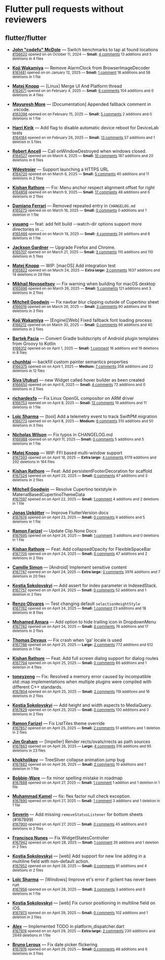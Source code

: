# Flutter pull requests without reviewers

## flutter/flutter

* **[John "codefu" McDole](https://github.com/jtmcdole)** &mdash; Switch benchmarks to tap at found locations<br />
  <sub>[#156620](https://github.com/flutter/flutter/pull/156620) opened on on October 11, 2024 &mdash; **Small:** [4 comments](https://github.com/flutter/flutter/pull/156620) 13 additions and 5 deletions in 4 files</sub><br />

* **[Koji Wakamiya](https://github.com/koji-1009)** &mdash; Remove AlarmClock from BrowserImageDecoder<br />
  <sub>[#161481](https://github.com/flutter/flutter/pull/161481) opened on on January 12, 2025 &mdash; **Small:** [1 comment](https://github.com/flutter/flutter/pull/161481) 18 additions and 58 deletions in 1 file</sub><br />

* **[Matej Knopp](https://github.com/knopp)** &mdash; [Linux] Merge UI And Platform thread<br />
  <sub>[#162671](https://github.com/flutter/flutter/pull/162671) opened on on February 4, 2025 &mdash; **Small:** [6 comments](https://github.com/flutter/flutter/pull/162671) 104 additions and 0 deletions in 4 files</sub><br />

* **[Mayuresh More](https://github.com/MayureshMore)** &mdash; [Documentation] Appended fallback comment in .vscode.<br />
  <sub>[#163396](https://github.com/flutter/flutter/pull/163396) opened on on February 15, 2025 &mdash; **Small:** [5 comments](https://github.com/flutter/flutter/pull/163396) 2 additions and 0 deletions in 1 file</sub><br />

* **[Harri Kirik](https://github.com/harri35)** &mdash; Add flag to disable automatic device reboot for DeviceLab tests<br />
  <sub>[#164184](https://github.com/flutter/flutter/pull/164184) opened on on February 26, 2025 &mdash; **Small:** [13 comments](https://github.com/flutter/flutter/pull/164184) 57 additions and 1 deletion in 5 files</sub><br />

* **[Robert Ancell](https://github.com/robert-ancell)** &mdash; Call onWindowDestroyed when windows closed.<br />
  <sub>[#164527](https://github.com/flutter/flutter/pull/164527) opened on on March 4, 2025 &mdash; **Small:** [10 comments](https://github.com/flutter/flutter/pull/164527) 187 additions and 20 deletions in 6 files</sub><br />

* **[Wdestroier](https://github.com/Wdestroier)** &mdash; Support launching a HTTPS URL<br />
  <sub>[#164720](https://github.com/flutter/flutter/pull/164720) opened on on March 6, 2025 &mdash; **Small:** [5 comments](https://github.com/flutter/flutter/pull/164720) 40 additions and 11 deletions in 2 files</sub><br />

* **[Kishan Rathore](https://github.com/rkishan516)** &mdash; Fix: Menu anchor respect alignment offset for right<br />
  <sub>[#164858](https://github.com/flutter/flutter/pull/164858) opened on on March 9, 2025 &mdash; **Small:** [17 comments](https://github.com/flutter/flutter/pull/164858) 48 additions and 6 deletions in 2 files</sub><br />

* **[Damiano Ferrari](https://github.com/ferraridamiano)** &mdash; Removed repeated entry in `CHANGELOG.md`<br />
  <sub>[#165273](https://github.com/flutter/flutter/pull/165273) opened on on March 16, 2025 &mdash; **Small:** [0 comments](https://github.com/flutter/flutter/pull/165273) 0 additions and 1 deletion in 1 file</sub><br />

* **[yuuang](https://github.com/zhangyuang)** &mdash; feat: add felt build --watch-dir options support more directories in …<br />
  <sub>[#165466](https://github.com/flutter/flutter/pull/165466) opened on on March 19, 2025 &mdash; **Small:** [4 comments](https://github.com/flutter/flutter/pull/165466) 26 additions and 8 deletions in 1 file</sub><br />

* **[Jackson Gardner](https://github.com/eyebrowsoffire)** &mdash; Upgrade Firefox and Chrome.<br />
  <sub>[#165707](https://github.com/flutter/flutter/pull/165707) opened on on March 21, 2025 &mdash; **Small:** [3 comments](https://github.com/flutter/flutter/pull/165707) 110 additions and 110 deletions in 5 files</sub><br />

* **[Matej Knopp](https://github.com/knopp)** &mdash; WIP: [macOS] Add integration test<br />
  <sub>[#165822](https://github.com/flutter/flutter/pull/165822) opened on on March 24, 2025 &mdash; **Extra large:** [3 comments](https://github.com/flutter/flutter/pull/165822) 1637 additions and 14 deletions in 29 files</sub><br />

* **[Mikhail Novoseltsev](https://github.com/Sameri11)** &mdash; Fix warning when building for macOS desktop<br />
  <sub>[#165996](https://github.com/flutter/flutter/pull/165996) opened on on March 26, 2025 &mdash; **Small:** [5 comments](https://github.com/flutter/flutter/pull/165996) 121 additions and 3 deletions in 2 files</sub><br />

* **[Mitchell Goodwin](https://github.com/MitchellGoodwin)** &mdash; Fix navbar blur clipping outside of Cupertino sheet<br />
  <sub>[#166019](https://github.com/flutter/flutter/pull/166019) opened on on March 26, 2025 &mdash; **Small:** [3 comments](https://github.com/flutter/flutter/pull/166019) 90 additions and 16 deletions in 3 files</sub><br />

* **[Koji Wakamiya](https://github.com/koji-1009)** &mdash; [Engine][Web] Fixed fallback font loading process<br />
  <sub>[#166212](https://github.com/flutter/flutter/pull/166212) opened on on March 30, 2025 &mdash; **Small:** [0 comments](https://github.com/flutter/flutter/pull/166212) 66 additions and 40 deletions in 2 files</sub><br />

* **[Bartek Pacia](https://github.com/bartekpacia)** &mdash; Convert Gradle buildscripts of Android plugin templates from Groovy to Kotlin<br />
  <sub>[#166312](https://github.com/flutter/flutter/pull/166312) opened on on April 1, 2025 &mdash; **Small:** [1 comment](https://github.com/flutter/flutter/pull/166312) 16 additions and 19 deletions in 8 files</sub><br />

* **[chunhtai](https://github.com/chunhtai)** &mdash; backfill custom painter semantics properties<br />
  <sub>[#166375](https://github.com/flutter/flutter/pull/166375) opened on on April 1, 2025 &mdash; **Medium:** [7 comments](https://github.com/flutter/flutter/pull/166375) 358 additions and 22 deletions in 12 files</sub><br />

* **[Siva Utukuri](https://github.com/UtukuriSiva)** &mdash; new Widget called hover builder as been created<br />
  <sub>[#166650](https://github.com/flutter/flutter/pull/166650) opened on on April 6, 2025 &mdash; **Small:** [4 comments](https://github.com/flutter/flutter/pull/166650) 72 additions and 0 deletions in 2 files</sub><br />

* **[richardexfo](https://github.com/richardexfo)** &mdash; Fix Linux OpenGL compositor on ARM driver<br />
  <sub>[#166753](https://github.com/flutter/flutter/pull/166753) opened on on April 8, 2025 &mdash; **Small:** [12 comments](https://github.com/flutter/flutter/pull/166753) 19 additions and 11 deletions in 1 file</sub><br />

* **[Loïc Sharma](https://github.com/loic-sharma)** &mdash; [tool] Add a telemetry event to track SwiftPM migration<br />
  <sub>[#166773](https://github.com/flutter/flutter/pull/166773) opened on on April 8, 2025 &mdash; **Medium:** [6 comments](https://github.com/flutter/flutter/pull/166773) 310 additions and 50 deletions in 3 files</sub><br />

* **[Nicholas Wilson](https://github.com/NicholasWilsonDEV)** &mdash; Fix typos in CHANGELOG.md<br />
  <sub>[#166988](https://github.com/flutter/flutter/pull/166988) opened on on April 11, 2025 &mdash; **Small:** [0 comments](https://github.com/flutter/flutter/pull/166988) 5 additions and 5 deletions in 1 file</sub><br />

* **[Matej Knopp](https://github.com/knopp)** &mdash; WIP: FFI based multi-window support<br />
  <sub>[#167393](https://github.com/flutter/flutter/pull/167393) opened on on April 18, 2025 &mdash; **Extra large:** [4 comments](https://github.com/flutter/flutter/pull/167393) 6179 additions and 292 deletions in 164 files</sub><br />

* **[Kishan Rathore](https://github.com/rkishan516)** &mdash; Feat: Add persistentFooterDecoration for scaffold<br />
  <sub>[#167524](https://github.com/flutter/flutter/pull/167524) opened on on April 22, 2025 &mdash; **Small:** [0 comments](https://github.com/flutter/flutter/pull/167524) 47 additions and 3 deletions in 2 files</sub><br />

* **[Mitchell Goodwin](https://github.com/MitchellGoodwin)** &mdash; Resolve Cupertino textstyle in MaterialBasedCupertinoThemeData<br />
  <sub>[#167597](https://github.com/flutter/flutter/pull/167597) opened on on April 22, 2025 &mdash; **Small:** [1 comment](https://github.com/flutter/flutter/pull/167597) 4 additions and 2 deletions in 1 file</sub><br />

* **[Jonas Uekötter](https://github.com/ueman)** &mdash; Improve FlutterVersion docs<br />
  <sub>[#167674](https://github.com/flutter/flutter/pull/167674) opened on on April 23, 2025 &mdash; **Small:** [0 comments](https://github.com/flutter/flutter/pull/167674) 9 additions and 5 deletions in 1 file</sub><br />

* **[Ramon Farizel](https://github.com/RamonFarizel)** &mdash; Update Clip.None Docs<br />
  <sub>[#167695](https://github.com/flutter/flutter/pull/167695) opened on on April 24, 2025 &mdash; **Small:** [1 comment](https://github.com/flutter/flutter/pull/167695) 3 additions and 0 deletions in 1 file</sub><br />

* **[Kishan Rathore](https://github.com/rkishan516)** &mdash; Feat: Add collapsedOpacity for FlexibleSpaceBar<br />
  <sub>[#167705](https://github.com/flutter/flutter/pull/167705) opened on on April 24, 2025 &mdash; **Small:** [0 comments](https://github.com/flutter/flutter/pull/167705) 47 additions and 2 deletions in 2 files</sub><br />

* **[Camille Simon](https://github.com/camsim99)** &mdash; [Android] Implement sensitive content<br />
  <sub>[#167747](https://github.com/flutter/flutter/pull/167747) opened on on April 24, 2025 &mdash; **Extra large:** [0 comments](https://github.com/flutter/flutter/pull/167747) 3976 additions and 7 deletions in 20 files</sub><br />

* **[Kostia Sokolovskyi](https://github.com/ksokolovskyi)** &mdash; Add assert for index parameter in IndexedStack.<br />
  <sub>[#167757](https://github.com/flutter/flutter/pull/167757) opened on on April 24, 2025 &mdash; **Small:** [0 comments](https://github.com/flutter/flutter/pull/167757) 52 additions and 1 deletion in 2 files</sub><br />

* **[Renzo Olivares](https://github.com/Renzo-Olivares)** &mdash; Test changing default `selectionHeightStyle`<br />
  <sub>[#167762](https://github.com/flutter/flutter/pull/167762) opened on on April 24, 2025 &mdash; **Small:** [1 comment](https://github.com/flutter/flutter/pull/167762) 23 additions and 18 deletions in 8 files</sub><br />

* **[Mohamed Amara](https://github.com/mohamedamara)** &mdash; Add option to hide trailing icon in DropdownMenu<br />
  <sub>[#167782](https://github.com/flutter/flutter/pull/167782) opened on on April 24, 2025 &mdash; **Small:** [0 comments](https://github.com/flutter/flutter/pull/167782) 76 additions and 17 deletions in 2 files</sub><br />

* **[Thomas Devaux](https://github.com/tdevaux)** &mdash; Fix crash when 'ga' locale is used<br />
  <sub>[#167786](https://github.com/flutter/flutter/pull/167786) opened on on April 25, 2025 &mdash; **Large:** [2 comments](https://github.com/flutter/flutter/pull/167786) 772 additions and 612 deletions in 1 file</sub><br />

* **[Kishan Rathore](https://github.com/rkishan516)** &mdash; Feat: Add full screen dialog support for dialog routes<br />
  <sub>[#167794](https://github.com/flutter/flutter/pull/167794) opened on on April 25, 2025 &mdash; **Small:** [0 comments](https://github.com/flutter/flutter/pull/167794) 66 additions and 1 deletion in 4 files</sub><br />

* **[toneyzeng](https://github.com/toneyzeng)** &mdash; Fix: Resolved a memory error caused by incompatible std::map implementations when multiple plugins were compiled with different C++ standards.<br />
  <sub>[#167804](https://github.com/flutter/flutter/pull/167804) opened on on April 25, 2025 &mdash; **Small:** [2 comments](https://github.com/flutter/flutter/pull/167804) 119 additions and 16 deletions in 2 files</sub><br />

* **[Kostia Sokolovskyi](https://github.com/ksokolovskyi)** &mdash; Add height and width aspects to MediaQuery.<br />
  <sub>[#167829](https://github.com/flutter/flutter/pull/167829) opened on on April 25, 2025 &mdash; **Small:** [0 comments](https://github.com/flutter/flutter/pull/167829) 130 additions and 0 deletions in 2 files</sub><br />

* **[Ramon Farizel](https://github.com/RamonFarizel)** &mdash; Fix ListTiles theme override<br />
  <sub>[#167857](https://github.com/flutter/flutter/pull/167857) opened on on April 25, 2025 &mdash; **Small:** [2 comments](https://github.com/flutter/flutter/pull/167857) 51 additions and 1 deletion in 2 files</sub><br />

* **[Jim Graham](https://github.com/flar)** &mdash; [Impeller] Render rects/ovals/rrects as path sources<br />
  <sub>[#167863](https://github.com/flutter/flutter/pull/167863) opened on on April 26, 2025 &mdash; **Large:** [4 comments](https://github.com/flutter/flutter/pull/167863) 516 additions and 95 deletions in 23 files</sub><br />

* **[khokholikov](https://github.com/khokholikov)** &mdash; TreeSliver collapse animation jump bug<br />
  <sub>[#167882](https://github.com/flutter/flutter/pull/167882) opened on on April 26, 2025 &mdash; **Small:** [2 comments](https://github.com/flutter/flutter/pull/167882) 10 additions and 1 deletion in 1 file</sub><br />

* **[Bobbie-Ware](https://github.com/Bobbie-Ware)** &mdash; fix minor spelling mistake in roadmap<br />
  <sub>[#167888](https://github.com/flutter/flutter/pull/167888) opened on on April 27, 2025 &mdash; **Small:** [1 comment](https://github.com/flutter/flutter/pull/167888) 1 addition and 1 deletion in 1 file</sub><br />

* **[Muhammad Kamel](https://github.com/muhammadkamel)** &mdash; fix: flex factor null check exception.<br />
  <sub>[#167890](https://github.com/flutter/flutter/pull/167890) opened on on April 27, 2025 &mdash; **Small:** [1 comment](https://github.com/flutter/flutter/pull/167890) 3 additions and 1 deletion in 1 file</sub><br />

* **[Severin](https://github.com/Bungeefan)** &mdash; Add missing `removeStatusListener` for bottom sheets (#167899)<br />
  <sub>[#167900](https://github.com/flutter/flutter/pull/167900) opened on on April 27, 2025 &mdash; **Small:** [0 comments](https://github.com/flutter/flutter/pull/167900) 45 additions and 0 deletions in 2 files</sub><br />

* **[Francisco Nunes](https://github.com/heisenunes)** &mdash; Fix WidgetStatesController<br />
  <sub>[#167942](https://github.com/flutter/flutter/pull/167942) opened on on April 28, 2025 &mdash; **Small:** [1 comment](https://github.com/flutter/flutter/pull/167942) 26 additions and 1 deletion in 2 files</sub><br />

* **[Kostia Sokolovskyi](https://github.com/ksokolovskyi)** &mdash; [web] Add support for new line adding in a multiline field with non-default action.<br />
  <sub>[#167952](https://github.com/flutter/flutter/pull/167952) opened on on April 28, 2025 &mdash; **Small:** [0 comments](https://github.com/flutter/flutter/pull/167952) 91 additions and 4 deletions in 2 files</sub><br />

* **[Loïc Sharma](https://github.com/loic-sharma)** &mdash; [Windows] Improve et's error if gclient has never been run<br />
  <sub>[#167956](https://github.com/flutter/flutter/pull/167956) opened on on April 28, 2025 &mdash; **Small:** [3 comments](https://github.com/flutter/flutter/pull/167956) 3 additions and 0 deletions in 1 file</sub><br />

* **[Kostia Sokolovskyi](https://github.com/ksokolovskyi)** &mdash; [web] Fix cursor positioning in multiline field on iOS.<br />
  <sub>[#167973](https://github.com/flutter/flutter/pull/167973) opened on on April 29, 2025 &mdash; **Small:** [0 comments](https://github.com/flutter/flutter/pull/167973) 102 additions and 1 deletion in 2 files</sub><br />

* **[Alex](https://github.com/alexio-dev)** &mdash; Implemented TODO in platform_dispatcher.dart<br />
  <sub>[#167974](https://github.com/flutter/flutter/pull/167974) opened on on April 29, 2025 &mdash; **Extra large:** [2 comments](https://github.com/flutter/flutter/pull/167974) 230 additions and 2649 deletions in 1 file</sub><br />

* **[Bruno Leroux](https://github.com/bleroux)** &mdash; Fix date picker flickering<br />
  <sub>[#167976](https://github.com/flutter/flutter/pull/167976) opened on on April 29, 2025 &mdash; **Small:** [0 comments](https://github.com/flutter/flutter/pull/167976) 48 additions and 6 deletions in 3 files</sub><br />

